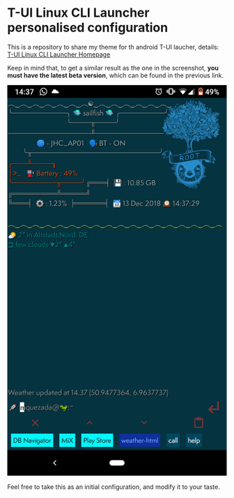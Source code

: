 # T-UI Linux CLI Launcher personalised configuration

This is a repository to share my theme for th android T-UI laucher, details:
[T-UI Linux CLI Launcher Homepage](https://github.com/fAndreuzzi/TUI-ConsoleLauncher)

Keep in mind that, to get a similar result as the one in the screenshot, **you must have the latest beta version**, 
which can be found in the previous link.


![alt text][screenshot]

[screenshot]: https://github.com/marcos-quezada/t-ui_config/blob/master/t-ui_marcos_theme.png

Feel free to take this as an initial configuration, and modify it to your taste.

